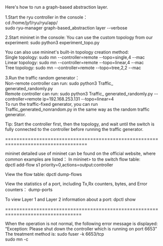 Here's how to run a graph-based abstraction layer.  

1.Start the ryu controller in the console：   
cd /home/jyf/ryu/ryu/app/   
sudo ryu-manager graph-based_abstraction layer  --verbose  

2.Start mininet in the console:
You can use the custom topology from our experiment:
sudo python3 experiment_topo.py  

You can also use mininet's built-in topology creation method:    
Single topology:
sudo mn --controller=remote --topo=single,4 --mac  
Linear topology:
sudo mn --controller=remote --topo=linear,4 --mac  
Tree topology:
sudo mn --controller=remote --topo=tree,2,2 --mac  

3.Run the traffic random generator：  
Non-remote controller can run: 
sudo python3 Traffic_ generated_randomly.py  
Remote controller can run: 
sudo python3 Traffic_ generated_randomly.py --controller=remote ip=192.168.253.131 --topo=linear=4  
To run the traffic-fixed generator, you can run Traffic_generated_nonrandom.py in the same way as the random traffic generator.

Tip: 
Start the controller first, then the topology, and wait until the switch is fully connected to the controller before running the traffic generator.

===================================================================================


mininet detailed use of mininet can be found on the official website, where common examples are listed：
In mininet> to the switch flow table:  
dpctl add-flow s1 priority=0,actions=output:controller  

View the flow table: dpctl dump-flows  

View the statistics of a port, including Tx,Rx counters, bytes, and Error counters：
dump-ports  

To view Layer 1 and Layer 2 information about a port:
dpctl show  

=================================================================================

When the operation is not normal, the following error message is displayed: “Exception: Please shut down the controller which is running on port 6653” 
The treatment method is:
sudo fuser -k 6653/tcp  
sudo mn -c  
